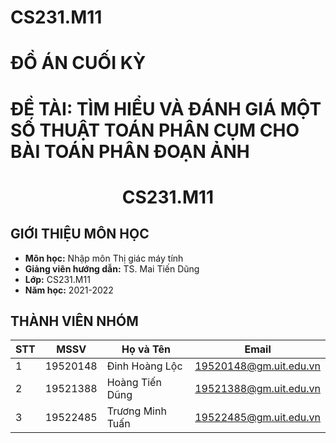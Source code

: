 # CS231.M11
# **ĐỒ ÁN CUỐI KỲ**
# **ĐỀ TÀI: TÌM HIỂU VÀ ĐÁNH GIÁ MỘT SỐ THUẬT TOÁN PHÂN CỤM CHO BÀI TOÁN PHÂN ĐOẠN ẢNH**
<h1 align=center>CS231.M11</h1>

## **GIỚI THIỆU MÔN HỌC**
* **Môn học:** Nhập môn Thị giác máy tính
* **Giảng viên hướng dẫn:** TS. Mai Tiến Dũng
* **Lớp:** CS231.M11
* **Năm học:** 2021-2022


## **THÀNH VIÊN NHÓM**
| STT    | MSSV          | Họ và Tên           | Email                   |
| ------ |---------------| --------------------|-------------------------|
| 1      | 19520148      | Đinh Hoàng Lộc   |19520148@gm.uit.edu.vn   |
| 2      | 19521388      | Hoàng Tiến Dũng  |19521388@gm.uit.edu.vn   |
| 3      | 19522485      | Trương Minh Tuấn   |19522485@gm.uit.edu.vn   |
